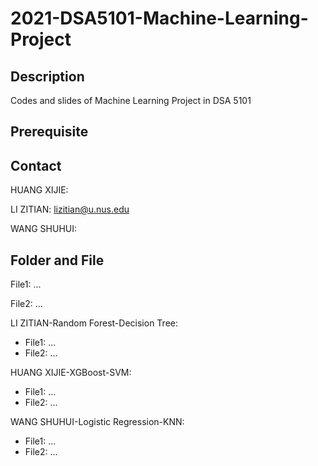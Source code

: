 # 2021-DSA5101-Machine-Learning-Project
## Description

Codes and slides of Machine Learning Project in DSA 5101

## Prerequisite

## Contact

HUANG XIJIE:

LI ZITIAN: lizitian@u.nus.edu

WANG SHUHUI:

## Folder and File
File1: ...

File2: ...

LI ZITIAN-Random Forest-Decision Tree:

+ File1: ...
+ File2: ...

HUANG XIJIE-XGBoost-SVM:

+ File1: ...
+ File2: ...

WANG SHUHUI-Logistic Regression-KNN:

+ File1: ...
+ File2: ...
